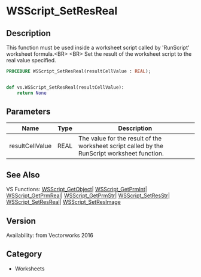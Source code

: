 # WSScript_SetResReal

## Description
This function must be used inside a worksheet script called by 'RunScript' worksheet formula.&lt;BR&gt;
&lt;BR&gt;
Set the result of the worksheet script to the real value specified.

```pascal
PROCEDURE WSScript_SetResReal(resultCellValue : REAL);
```

```python

def vs.WSScript_SetResReal(resultCellValue):
    return None
```

## Parameters
|Name|Type|Description|
|---|---|---|
|resultCellValue|REAL|The value for the result of the worksheet script called by the RunScript worksheet function.|

## See Also
VS Functions:
[WSScript_GetObject](WSScript_GetObject.md)| [WSScript_GetPrmInt](WSScript_GetPrmInt.md)| [WSScript_GetPrmReal](WSScript_GetPrmReal.md)| [WSScript_GetPrmStr](WSScript_GetPrmStr.md)| [WSScript_SetResStr](WSScript_SetResStr.md)| [WSScript_SetResReal](WSScript_SetResReal.md)| [WSScript_SetResImage](WSScript_SetResImage.md)

## Version
Availability: from Vectorworks 2016
## Category
* Worksheets

